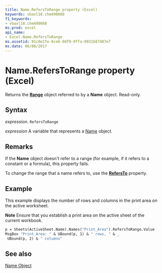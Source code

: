 ```yaml
---
title: Name.RefersToRange property (Excel)
keywords: vbaxl10.chm490088
f1_keywords:
- vbaxl10.chm490088
ms.prod: excel
api_name:
- Excel.Name.RefersToRange
ms.assetid: 81c0e2fe-8ce6-0df9-9ffa-0931b87487e7
ms.date: 06/08/2017
---
```



# Name.RefersToRange property (Excel)

Returns the  **[Range](Excel.Range(object).md)** object referred to by a **Name** object. Read-only.


## Syntax

_expression_. `RefersToRange`

_expression_ A variable that represents a [Name](Excel.Name.md) object.


## Remarks

If the  **Name** object doesn't refer to a range (for example, if it refers to a constant or a formula), this property fails.

To change the range that a name refers to, use the  **[RefersTo](Excel.Name.RefersTo.md)** property.


## Example

This example displays the number of rows and columns in the print area on the active worksheet.


 **Note**  Ensure that you establish a print area on the active sheet of the current workbook.


```vb
p = Sheets(ActiveSheet.Name).Names("Print_Area").RefersToRange.Value 
MsgBox "Print_Area: " & UBound(p, 1) & " rows, " & _ 
 UBound(p, 2) & " columns"
```


## See also


[Name Object](Excel.Name.md)


